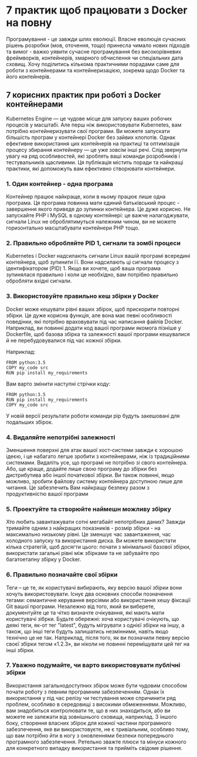 # 7 практик щоб працювати з Docker на повну


Програмування - це завжди шлях еволюції. Власне еволюція сучасних рішень розробки (мов, оточення, тощо) принесла чимало нових підходів та вимог - важко уявити сучасне програмування без високорівневих фреймворків, контейнерів, хмарного обчислення чи спеціальних дата сховищ. Хочу поділитись кількома практичними порадами саме для роботи з контейнерами та контейнеризацією, зокрема щодо Docker та його контейнерів.

<!--more-->

## 7 корисних практик при роботі з Docker контейнерами

Kubernetes Engine — це чудове місце для запуску ваших робочих процесів у масштабі. Але перш ніж використовувати Kubernetes, вам потрібно контейнеризувати свої програми. Ви можете запускати більшість програм у контейнері Docker без зайвих клопотів. Однак ефективне використання цих контейнерів на практиці та оптимізація процесу збирання контейнеру — це уже зовсім інші речі. Слід звернути увагу на ряд особливостей, які зроблять ваші команди розробників і тестувальників щасливими. Ця публікація містить поради та найкращі практики, які допоможуть вам ефективно створювати контейнери.

### 1. Один контейнер - одна програма

Контейнер працює найкраще, коли в ньому працює лише одна програма. Ця програма повинна мати єдиний батьківський процес - завершення якого приведе до зупинки контейнера. Це дуже корисно. Не запускайте PHP і MySQL в одному контейнері: це важче налагоджувати, сигнали Linux не оброблятимуться належним чином, ви не можете горизонтально масштабувати контейнери PHP тощо.

### 2. Правильно обробляйте PID 1, сигнали та зомбі процеси

Kubernetes і Docker надсилають сигнали Linux вашій програмі всередині контейнера, щоб зупинити її. Вони надсилають ці сигнали процесу з ідентифікатором (PID) 1. Якщо ви хочете, щоб ваша програма зупинялася правильно і коли це необхідно, вам потрібно правильно обробляти вхідні сигнали.

### 3. Використовуйте правильно кеш збірки у Docker

Docker може кешувати рівні ваших збірок, щоб прискорити повторні збірки. Це дуже корисна функція, але вона має певні особливості поведінки, які потрібно враховувати під час написання файлів Docker. Наприклад, ви повинні додати код вашої програми якомога пізніше у Dockerfile, щоб базова збірка та залежності вашої програми кешувалися й не перебудовувалися під час кожної збірки.

Наприклад:
```docker
FROM python:3.5
COPY my_code src
RUN pip install my_requirements
```

Вам варто змінити наступні стрічки коду:
```docker
FROM python:3.5
RUN pip install my_requirements
COPY my_code src
```
У новій версії результати роботи команди pip будуть закешовані для подальших збірок.

### 4. Видаляйте непотрібні залежності

Зменшення поверхні для атак вашої хост-системи завжди є хорошою ідеєю, і це набагато легше зробити з контейнерами, ніж із традиційними системами. Видаліть усе, що програмі не потрібно зі свого контейнера. Або, ще краще, додайте лише свою програму до збірки без дистрибутива або іншої початкової збірки. Ви також повинні, якщо можливо, зробити файлову систему контейнера доступною лише для читання. Це забезпечить Вам найкращу безпеку разом з продуктивністю вашої програми

### 5. Проектуйте та створюйте наймешн можливу збірку

Хто любить завантажувати сотні мегабайт непотрібних даних? Завжди тримайте одним з найкращих показників - розмір збірки - на максимально низькому рівні. Це зменшує час завантаження, час холодного запуску та використання диска. Ви можете використати кілька стратегій, щоб досягти цього: почати з мінімальної базової збірки, використати загальні рівні між збірками та не забувайте про багатоетапну збірку у Docker.

### 6. Правильно позначайте свої збірки

Теги – це те, як користувачі вибирають, яку версію вашої збірки вони хочуть використовувати. Існує два основних способи позначення тегами: семантичне керування версіями або використання хешу фіксації Git вашої програми. Незалежно від того, який ви виберете, документуйте це та чітко визначте очікування, які мають мати користувачі зібрки. Будьте обережні: хоча користувачі очікують, що деякі теги, як-от тег "latest", будуть мігрувати з однієї збірки на іншу, а також, що інші теги будуть залишатись незмінними, навіть якщо технічно це не так. Наприклад, після того, як ви позначили певну версію своєї збірки тегом «1.2.3», ви ніколи не повинні переміщувати цей тег на інші збірки.

### 7. Уважно подумайте, чи варто використовувати публічні збірки

Використання загальнодоступних збірок може бути чудовим способом почати роботу з певним програмним забезпеченням. Однак їх використання у під час релізу чи тестування може спричинити ряд проблем, особливо в середовищі з високими обмеженнями. Можливо, вам знадобиться контролювати те, що в них знаходиться, або ви можете не залежати від зовнішнього сховища, наприклад. З іншого боку, створення власних збірок для кожної частини програмного забезпечення, яке ви використовуєте, не є тривіальним, особливо тому, що вам потрібно йти в ногу з оновленнями безпеки попереднього програмного забезпечення. Ретельно зважте плюси та мінуси кожного для конкретного випадку використання та прийміть свідоме рішення.
